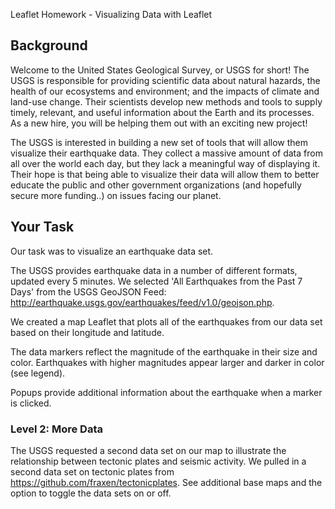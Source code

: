 Leaflet Homework - Visualizing Data with Leaflet

## Background


Welcome to the United States Geological Survey, or USGS for short! The USGS is responsible for providing scientific data about natural hazards, the health of our ecosystems and environment; and the impacts of climate and land-use change. Their scientists develop new methods and tools to supply timely, relevant, and useful information about the Earth and its processes. As a new hire, you will be helping them out with an exciting new project!

The USGS is interested in building a new set of tools that will allow them visualize their earthquake data. They collect a massive amount of data from all over the world each day, but they lack a meaningful way of displaying it. Their hope is that being able to visualize their data will allow them to better educate the public and other government organizations (and hopefully secure more funding..) on issues facing our planet.



## Your Task

Our task was to visualize an earthquake data set.

The USGS provides earthquake data in a number of different formats, updated every 5 minutes.
We selected 'All Earthquakes from the Past 7 Days' from the USGS GeoJSON Feed: http://earthquake.usgs.gov/earthquakes/feed/v1.0/geojson.php.

We created a map Leaflet that plots all of the earthquakes from our data set based on their longitude and latitude.

The data markers reflect the magnitude of the earthquake in their size and color. Earthquakes with higher magnitudes appear larger and darker in color (see legend).

Popups provide additional information about the earthquake when a marker is clicked.


### Level 2: More Data

The USGS requested a second data set on our map to illustrate the relationship between tectonic plates and seismic activity. 
We pulled in a second data set on tectonic plates from https://github.com/fraxen/tectonicplates.
See additional base maps and the option to toggle the data sets on or off.
